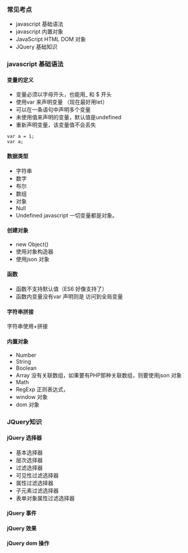 ### 常见考点
- javascript 基础语法
- javascript 内置对象
- JavaScript HTML DOM 对象
- JQuery 基础知识

### javascript 基础语法
#### 变量的定义
- 变量必须以字母开头，也能用_ 和 $ 开头
- 使用var 来声明变量 （现在最好用let）
- 可以在一条语句中声明多个变量
- 未使用值来声明的变量，默认值是undefined
- 重新声明变量，该变量值不会丢失
```
var a = 1;
var a;
```
#### 数据类型
- 字符串
- 数字
- 布尔
- 数组
- 对象
- Null
- Undefined
javascript 一切变量都是对象。	

#### 创建对象
- new Object()
- 使用对象构造器
- 使用json 对象

#### 函数
- 函数不支持默认值（ES6 好像支持了）
- 函数内变量没有var 声明则是 访问到全局变量

#### 字符串拼接
字符串使用+拼接

#### 内置对象
- Number
- String
- Boolean
- Array
没有关联数组，如果要有PHP那种关联数组，则要使用json 对象
- Math
- RegExp 
正则表达式，
- window 对象
- dom 对象

### JQuery知识
#### jQuery 选择器
- 基本选择器
- 层次选择器
- 过滤选择器
- 可见性过滤选择器
- 属性过滤选择器
- 子元素过滤选择器
- 表单对象属性过滤选择器

#### jQuery 事件
#### jQuery 效果
#### jQuery dom 操作

